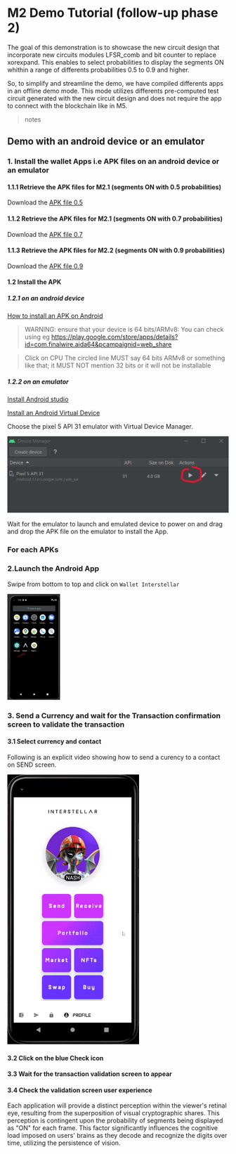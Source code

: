 # M2 Demo Tutorial (follow-up phase 2)

The goal of this demonstration is to showcase the new circuit design that incorporate new circuits modules LFSR_comb and bit counter to replace xorexpand. This enables to select probabilities to display the segments ON whithin a range of differents probabilities 0.5 to 0.9 and higher.

So, to simplify and streamline the demo, we have compiled differents apps in an offline demo mode. This mode utilizes differents pre-computed test circuit generated with the new circuit design and does not require the app to connect with the blockchain like in M5.

> notes


## Demo with an android device or an emulator


### 1. Install the wallet Apps i.e APK files on an android device or an emulator

#### 1.1.1 Retrieve the APK files for M2.1 (segments ON with 0.5 probabilities)
Download the [APK file 0.5](https://github.com/Interstellar-Network/wallet-app/releases/download/w3f-phase2-milestone2/androidApp-arm64-release-40c90aa91ec8a81f010-proba-50.apk)

#### 1.1.2 Retrieve the APK files for M2.1 (segments ON with 0.7 probabilities)
Download the [APK file 0.7](https://github.com/Interstellar-Network/wallet-app/releases/download/w3f-phase2-milestone2/androidApp-arm64-release-40c90aa91ec8a81f010-proba-default-70.apk)


#### 1.1.3 Retrieve the APK files for M2.2 (segments ON with 0.9 probabilities)
Download the [APK file 0.9](https://github.com/Interstellar-Network/wallet-app/releases/download/w3f-phase2-milestone2/androidApp-arm64-release-40c90aa91ec8a81f010-proba-90.apk)


#### 1.2 Install the APK
##### 1.2.1 on an android device

[How to install an APK on Android](https://www.lifewire.com/install-apk-on-android-4177185)

 > WARNING: ensure that your device is 64 bits/ARMv8: You can check using eg https://play.google.com/store/apps/details?id=com.finalwire.aida64&pcampaignid=web_share

>Click on CPU
The circled line MUST say 64 bits ARMv8 or something like that; it MUST NOT mention 32 bits or it will not be installable



##### 1.2.2 on an emulator

[Install Android studio](https://developer.android.com/studio/)

[Install an Android Virtual Device](https://developer.android.com/studio/run/managing-avds#createavd)

Choose the pixel 5 API 31 emulator with Virtual Device Manager.

![Launch pixel 5 API 31 emulator](./fig/Android_device_manager.png)

Wait for the emulator to launch and emulated device to power on and drag and drop the APK file on the emulator to install the App.

### For each APKs

### 2.Launch the Android App
Swipe from bottom to top and click on `Wallet Interstellar`


<img src="./fig/SelectAndroidApp.png" alt="wallet menu"  width="120"/>


### 3. Send a Currency and wait for the Transaction confirmation screen to validate the transaction


#### 3.1 Select currency and contact
Following is an explicit video showing how to send a curency to a contact on SEND screen.

<img src="./fig/Send_Currency_Demo.gif" alt="wallet menu"  width="300"/>

#### 3.2 Click on the blue Check icon

#### 3.3 Wait for the transaction validation screen to appear

#### 3.4 Check the validation screen user experience

Each application will provide a distinct perception within the viewer's retinal eye, resulting from the superposition of visual cryptographic shares. This perception is contingent upon the probability of segments being displayed as "ON" for each frame. This factor significantly influences the cognitive load imposed on users' brains as they decode and recognize the digits over time, utilizing the persistence of vision.